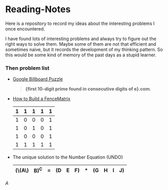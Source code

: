 <script type="text/javascript" src="http://cdn.mathjax.org/mathjax/latest/MathJax.js?config=default"></script>

# Reading-Notes
Here is a repository to record my ideas about the interesting problems I once encountered.

I have found lots of interesting problems and always try to figure out the right ways to solve them. Maybe some of them are not that efficient and sometimes naive, but it records the development of my thinking pattern. So this would be some kind of memory of the past days as a stupid learner.

### Then problem list

* [Google Billboard Puzzle](https://github.com/Arattheft-Yellow/Reading-Notes/blob/master/Google%20Billboard%20Puzzle.md)

	> **{first 10-digit prime found in consecutive digits of e}.com.**
* [How to Build a FenceMatrix](https://github.com/Arattheft-Yellow/Reading-Notes/blob/master/How%20to%20Build%20a%20FenceMatrix.md)

	1|1|1|1|1
	---|---|---|---|---
    1|0|0|0|1
    1|0|1|0|1 
    1|0|0|0|1
    1|1|1|1|1
    
* The unique solution to the Number Equation (UNDO)

	(\\(A\\)|B)<sup>C</sup>|=|(D|E|F)|*|(G|H|I|J) 
	---|---|---|---|---|---|---|---|---|---|---
	
$A$
